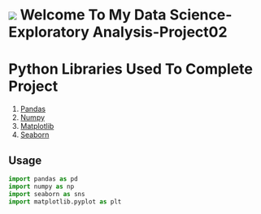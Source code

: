 # ![](https://ga-dash.s3.amazonaws.com/production/assets/logo-9f88ae6c9c3871690e33280fcf557f33.png) Welcome To My Data Science-Exploratory Analysis-Project02
# Python Libraries Used To Complete Project

1. [Pandas](#pandas)
1. [Numpy](#numpy)
1. [Matplotlib](#matplotlib)
1. [Seaborn](#seaborn)

## Usage

```python
import pandas as pd
import numpy as np
import seaborn as sns
import matplotlib.pyplot as plt
